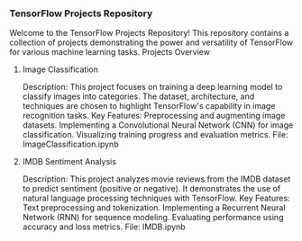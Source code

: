 ### TensorFlow Projects Repository

Welcome to the TensorFlow Projects Repository! This repository contains a collection of projects demonstrating the power and versatility of TensorFlow for various machine learning tasks.
Projects Overview

1. Image Classification

    Description: This project focuses on training a deep learning model to classify images into categories. The dataset, architecture, and techniques are chosen to highlight TensorFlow's capability in image recognition tasks.
    Key Features:
        Preprocessing and augmenting image datasets.
        Implementing a Convolutional Neural Network (CNN) for image classification.
        Visualizing training progress and evaluation metrics.
    File: ImageClassification.ipynb

2. IMDB Sentiment Analysis

    Description: This project analyzes movie reviews from the IMDB dataset to predict sentiment (positive or negative). It demonstrates the use of natural language processing techniques with TensorFlow.
    Key Features:
        Text preprocessing and tokenization.
        Implementing a Recurrent Neural Network (RNN) for sequence modeling.
        Evaluating performance using accuracy and loss metrics.
    File: IMDB.ipynb
